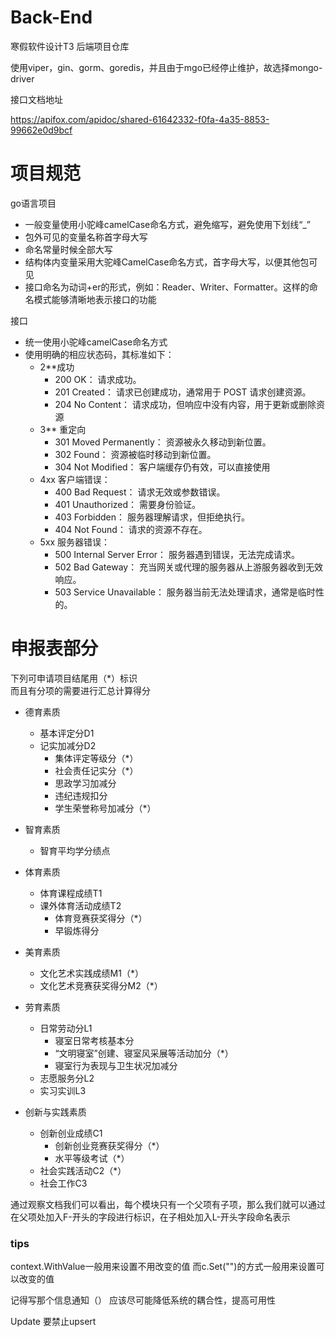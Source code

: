 # Back-End
寒假软件设计T3 后端项目仓库

使用viper，gin、gorm、goredis，并且由于mgo已经停止维护，故选择mongo-driver

接口文档地址

https://apifox.com/apidoc/shared-61642332-f0fa-4a35-8853-99662e0d9bcf

# 项目规范
go语言项目
- 一般变量使用小驼峰camelCase命名方式，避免缩写，避免使用下划线“_”
- 包外可见的变量名称首字母大写
- 命名常量时候全部大写
- 结构体内变量采用大驼峰CamelCase命名方式，首字母大写，以便其他包可见
- 接口命名为动词+er的形式，例如：Reader、Writer、Formatter。这样的命名模式能够清晰地表示接口的功能

接口
- 统一使用小驼峰camelCase命名方式
- 使用明确的相应状态码，其标准如下：
    - 2**成功
        - 200 OK： 请求成功。
        - 201 Created： 请求已创建成功，通常用于 POST 请求创建资源。
        - 204 No Content： 请求成功，但响应中没有内容，用于更新或删除资源
    - 3** 重定向
        - 301 Moved Permanently： 资源被永久移动到新位置。
        - 302 Found： 资源被临时移动到新位置。
        - 304 Not Modified： 客户端缓存仍有效，可以直接使用
    - 4xx 客户端错误：
        - 400 Bad Request： 请求无效或参数错误。
        - 401 Unauthorized： 需要身份验证。
        - 403 Forbidden： 服务器理解请求，但拒绝执行。
        - 404 Not Found： 请求的资源不存在。
    - 5xx 服务器错误：
        - 500 Internal Server Error： 服务器遇到错误，无法完成请求。
        - 502 Bad Gateway： 充当网关或代理的服务器从上游服务器收到无效响应。
        - 503 Service Unavailable： 服务器当前无法处理请求，通常是临时性的。


# 申报表部分
下列可申请项目结尾用（*）标识<br>
而且有分项的需要进行汇总计算得分
- 德育素质
    - 基本评定分D1
    - 记实加减分D2
        - 集体评定等级分（*）
        - 社会责任记实分（*）
        - 思政学习加减分
        - 违纪违规扣分
        - 学生荣誉称号加减分（*）

- 智育素质
    - 智育平均学分绩点

- 体育素质
    - 体育课程成绩T1
    - 课外体育活动成绩T2
        - 体育竞赛获奖得分（*）
        - 早锻炼得分

- 美育素质
    - 文化艺术实践成绩M1（*）
    - 文化艺术竞赛获奖得分M2（*）

- 劳育素质
    - 日常劳动分L1
        - 寝室日常考核基本分
        - “文明寝室”创建、寝室风采展等活动加分（*）
        - 寝室行为表现与卫生状况加减分
    - 志愿服务分L2
    - 实习实训L3

- 创新与实践素质
    - 创新创业成绩C1
        - 创新创业竞赛获奖得分（*）
        - 水平等级考试（*）
    - 社会实践活动C2（*）
    - 社会工作C3

通过观察文档我们可以看出，每个模块只有一个父项有子项，那么我们就可以通过在父项处加入F-开头的字段进行标识，在子相处加入L-开头字段命名表示

### tips
context.WithValue一般用来设置不用改变的值
而c.Set("")的方式一般用来设置可以改变的值

记得写那个信息通知（）
应该尽可能降低系统的耦合性，提高可用性

Update 要禁止upsert